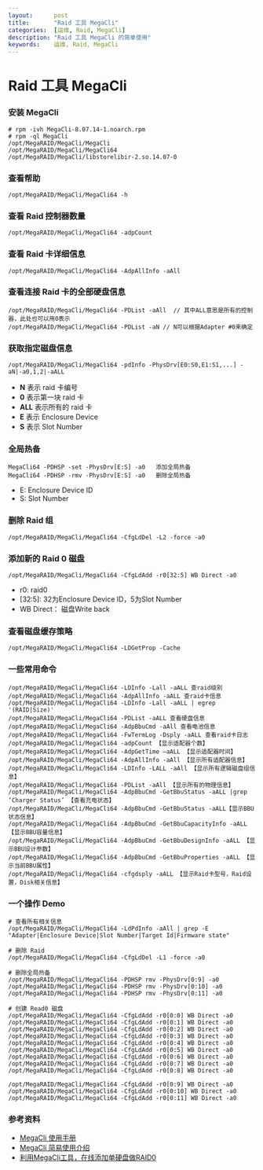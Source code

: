```yaml
---
layout:      post
title:       "Raid 工具 MegaCli"
categories:  [运维, Raid, MegaCli]
description: "Raid 工具 MegaCli 的简单使用"
keywords:    运维, Raid, MegaCli
---
```


# Raid 工具 MegaCli

### 安装 MegaCli

```
# rpm -ivh MegaCli-8.07.14-1.noarch.rpm
# rpm -ql MegaCli
/opt/MegaRAID/MegaCli/MegaCli
/opt/MegaRAID/MegaCli/MegaCli64
/opt/MegaRAID/MegaCli/libstorelibir-2.so.14.07-0
```

### 查看帮助

```
/opt/MegaRAID/MegaCli/MegaCli64 -h
```

### 查看 Raid 控制器数量

```
/opt/MegaRAID/MegaCli/MegaCli64 -adpCount
```

### 查看 Raid 卡详细信息

```
/opt/MegaRAID/MegaCli/MegaCli64 -AdpAllInfo -aAll
```

### 查看连接 Raid 卡的全部硬盘信息

```
/opt/MegaRAID/MegaCli/MegaCli64 -PDList -aAll  // 其中ALL意思是所有的控制器，此处也可以用0表示
/opt/MegaRAID/MegaCli/MegaCli64 -PDList -aN // N可以根据Adapter #0来确定
```

### 获取指定磁盘信息

```
/opt/MegaRAID/MegaCli/MegaCli64 -pdInfo -PhysDrv[E0:S0,E1:S1,...] -aN|-a0,1,2|-aALL
```

+ **N** 表示 raid 卡编号
+ **0** 表示第一块 raid 卡
+ **ALL** 表示所有的 raid 卡
+ **E** 表示 Enclosure Device
+ **S** 表示 Slot Number

### 全局热备

```
MegaCli64 -PDHSP -set -PhysDrv[E:S] -a0   添加全局热备
MegaCli64 -PDHSP -rmv -PhysDrv[E:S] -a0   删除全局热备
```

+ E: Enclosure Device ID
+ S: Slot Number

### 删除 Raid 组

```
/opt/MegaRAID/MegaCli/MegaCli64 -CfgLdDel -L2 -force -a0
```

### 添加新的 Raid 0 磁盘

```
/opt/MegaRAID/MegaCli/MegaCli64 -CfgLdAdd -r0[32:5] WB Direct -a0
```

+ r0: raid0
+ [32:5]: 32为Enclosure Device ID，5为Slot Number
+ WB Direct： 磁盘Write back

### 查看磁盘缓存策略

```
/opt/MegaRAID/MegaCli/MegaCli64 -LDGetProp -Cache
```

### 一些常用命令

```
/opt/MegaRAID/MegaCli/MegaCli64 -LDInfo -Lall -aALL 查raid级别
/opt/MegaRAID/MegaCli/MegaCli64 -AdpAllInfo -aALL 查raid卡信息
/opt/MegaRAID/MegaCli/MegaCli64 -LDInfo -Lall -aALL | egrep '(RAID|Size)'
/opt/MegaRAID/MegaCli/MegaCli64 -PDList -aALL 查看硬盘信息
/opt/MegaRAID/MegaCli/MegaCli64 -AdpBbuCmd -aAll 查看电池信息
/opt/MegaRAID/MegaCli/MegaCli64 -FwTermLog -Dsply -aALL 查看raid卡日志
/opt/MegaRAID/MegaCli/MegaCli64 -adpCount 【显示适配器个数】
/opt/MegaRAID/MegaCli/MegaCli64 -AdpGetTime –aALL 【显示适配器时间】
/opt/MegaRAID/MegaCli/MegaCli64 -AdpAllInfo -aAll 【显示所有适配器信息】
/opt/MegaRAID/MegaCli/MegaCli64 -LDInfo -LALL -aAll 【显示所有逻辑磁盘组信息】
/opt/MegaRAID/MegaCli/MegaCli64 -PDList -aAll 【显示所有的物理信息】
/opt/MegaRAID/MegaCli/MegaCli64 -AdpBbuCmd -GetBbuStatus -aALL |grep ‘Charger Status’ 【查看充电状态】
/opt/MegaRAID/MegaCli/MegaCli64 -AdpBbuCmd -GetBbuStatus -aALL【显示BBU状态信息】
/opt/MegaRAID/MegaCli/MegaCli64 -AdpBbuCmd -GetBbuCapacityInfo -aALL【显示BBU容量信息】
/opt/MegaRAID/MegaCli/MegaCli64 -AdpBbuCmd -GetBbuDesignInfo -aALL 【显示BBU设计参数】
/opt/MegaRAID/MegaCli/MegaCli64 -AdpBbuCmd -GetBbuProperties -aALL 【显示当前BBU属性】
/opt/MegaRAID/MegaCli/MegaCli64 -cfgdsply -aALL 【显示Raid卡型号，Raid设置，Disk相关信息】
```

### 一个操作 Demo

```
# 查看所有相关信息
/opt/MegaRAID/MegaCli/MegaCli64 -LdPdInfo -aAll | grep -E "Adapter|Enclosure Device|Slot Number|Target Id|Firmware state"

# 删除 Raid
/opt/MegaRAID/MegaCli/MegaCli64 -CfgLdDel -L1 -force -a0

# 删除全局热备
/opt/MegaRAID/MegaCli/MegaCli64 -PDHSP rmv -PhysDrv[0:9] -a0
/opt/MegaRAID/MegaCli/MegaCli64 -PDHSP rmv -PhysDrv[0:10] -a0
/opt/MegaRAID/MegaCli/MegaCli64 -PDHSP rmv -PhysDrv[0:11] -a0

# 创建 Read0 磁盘
/opt/MegaRAID/MegaCli/MegaCli64 -CfgLdAdd -r0[0:0] WB Direct -a0
/opt/MegaRAID/MegaCli/MegaCli64 -CfgLdAdd -r0[0:1] WB Direct -a0
/opt/MegaRAID/MegaCli/MegaCli64 -CfgLdAdd -r0[0:2] WB Direct -a0
/opt/MegaRAID/MegaCli/MegaCli64 -CfgLdAdd -r0[0:3] WB Direct -a0
/opt/MegaRAID/MegaCli/MegaCli64 -CfgLdAdd -r0[0:4] WB Direct -a0
/opt/MegaRAID/MegaCli/MegaCli64 -CfgLdAdd -r0[0:5] WB Direct -a0
/opt/MegaRAID/MegaCli/MegaCli64 -CfgLdAdd -r0[0:6] WB Direct -a0
/opt/MegaRAID/MegaCli/MegaCli64 -CfgLdAdd -r0[0:7] WB Direct -a0
/opt/MegaRAID/MegaCli/MegaCli64 -CfgLdAdd -r0[0:8] WB Direct -a0

/opt/MegaRAID/MegaCli/MegaCli64 -CfgLdAdd -r0[0:9] WB Direct -a0
/opt/MegaRAID/MegaCli/MegaCli64 -CfgLdAdd -r0[0:10] WB Direct -a0
/opt/MegaRAID/MegaCli/MegaCli64 -CfgLdAdd -r0[0:11] WB Direct -a0
```

### 参考资料

+ [MegaCli 使用手册](https://blog.csdn.net/xinqidian_xiao/article/details/80940306)
+ [MegaCli 简易使用介绍](http://www.cnblogs.com/luxiaodai/p/9871612.html)
+ [利用MegaCli工具，在线添加单硬盘做RAID0](http://blog.51cto.com/molewan/2067857)


